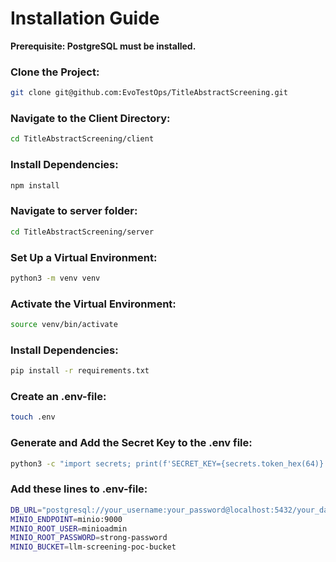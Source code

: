 # Installation Guide

**Prerequisite: PostgreSQL must be installed.**

### Clone the Project:
```bash
git clone git@github.com:EvoTestOps/TitleAbstractScreening.git
```

### Navigate to the Client Directory:
```bash
cd TitleAbstractScreening/client
```

### Install Dependencies:
```bash
npm install
```

### Navigate to server folder:
```bash
cd TitleAbstractScreening/server
```

### Set Up a Virtual Environment:
```bash
python3 -m venv venv
```

### Activate the Virtual Environment:
```bash
source venv/bin/activate
```

### Install Dependencies:
```bash
pip install -r requirements.txt
```

### Create an .env-file:
```bash
touch .env
```

### Generate and Add the Secret Key to the .env file:
```bash
python3 -c "import secrets; print(f'SECRET_KEY={secrets.token_hex(64)}')" >> .env
```

### Add these lines to .env-file:
```bash
DB_URL="postgresql://your_username:your_password@localhost:5432/your_database"
MINIO_ENDPOINT=minio:9000
MINIO_ROOT_USER=minioadmin
MINIO_ROOT_PASSWORD=strong-password
MINIO_BUCKET=llm-screening-poc-bucket
```
